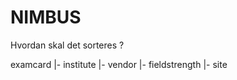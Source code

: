 # NIMBUS
Hvordan skal det sorteres ? 

examcard
|-  institute
    |-  vendor
        |- fieldstrength
            |- site